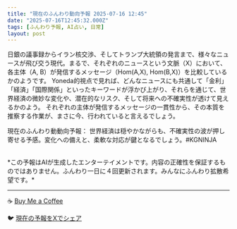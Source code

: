 ```yaml
---
title: "現在のふんわり動向予報 2025-07-16 12:45"
date: "2025-07-16T12:45:32.000Z"
tags: [ふんわり予報, AI占い, 日常]
layout: post
---
```


日銀の議事録からイラン核交渉、そしてトランプ大統領の発言まで、様々なニュースが飛び交う現代。まるで、それぞれのニュースという文脈（X）において、各主体（A, B）が発信するメッセージ（Hom(A,X), Hom(B,X)）を比較しているかのようです。  Yoneda的視点で見れば、どんなニュースにも共通して「金利」「経済」「国際関係」といったキーワードが浮かび上がり、それらを通じて、世界経済の微妙な変化や、潜在的なリスク、そして将来への不確実性が透けて見えるかのよう。  それぞれの主体が発信するメッセージの一貫性から、その本質を推察する作業が、まさに今、行われていると言えるでしょう。


現在のふんわり動動向予報：
世界経済は穏やかながらも、不確実性の波が押し寄せる予感。変化への備えと、柔軟な対応が鍵となるでしょう。#KGNINJA

<br>
*この予報はAIが生成したエンターテイメントです。内容の正確性を保証するものではありません。ふんわり一日に４回更新されます。みんなにふんわり拡散希望です。*

---
☕️ [Buy Me a Coffee](https://www.buymeacoffee.com/kgninja)

🐦 [現在の予報をXでシェア](https://twitter.com/intent/tweet?text=%E7%8F%BE%E5%9C%A8%E3%81%AE%E3%81%B5%E3%82%93%E3%82%8F%E3%82%8A%E4%BA%88%E5%A0%B1%3A%20%E3%80%8C%E6%97%A5%E9%8A%80%E3%81%AE%E8%AD%B0%E4%BA%8B%E9%8C%B2%E3%81%8B%E3%82%89%E3%82%A4%E3%83%A9%E3%83%B3%E6%A0%B8%E4%BA%A4%E6%B8%89%E3%80%81%E3%81%9D%E3%81%97%E3%81%A6%E3%83%88%E3%83%A9%E3%83%B3%E3%83%97%E5%A4%A7%E7%B5%B1%E9%A0%98%E3%81%AE%E7%99%BA%E8%A8%80%E3%81%BE%E3%81%A7%E3%80%81%E6%A7%98%E3%80%85%E3%81%AA%E3%83%8B%E3%83%A5%E3%83%BC%E3%82%B9%E3%81%8C%E9%A3%9B%E3%81%B3%E4%BA%A4%E3%81%86%E7%8F%BE%E4%BB%A3%E3%80%82%E3%80%8D%23KGNINJA%20%E7%B6%9A%E3%81%8D%E3%81%AF%E3%83%96%E3%83%AD%E3%82%B0%E3%81%A7%EF%BC%81%F0%9F%91%87&url=https%3A%2F%2Fkg-ninja.github.io%2FFunwariyoso%2F)
